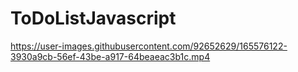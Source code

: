 # ToDoListJavascript

https://user-images.githubusercontent.com/92652629/165576122-3930a9cb-56ef-43be-a917-64beaeac3b1c.mp4

